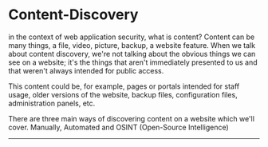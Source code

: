 # Content-Discovery


 in the context of web application security, what is content? Content can be many things, a file, video, picture, backup, a website feature. When we talk about content discovery, we're not talking about the obvious things we can see on a website; it's the things that aren't immediately presented to us and that weren't always intended for public access.<br>

This content could be, for example, pages or portals intended for staff usage, older versions of the website, backup files, configuration files, administration panels, etc.<br>

There are three main ways of discovering content on a website which we'll cover. Manually, Automated and OSINT (Open-Source Intelligence)

------------------------------------
